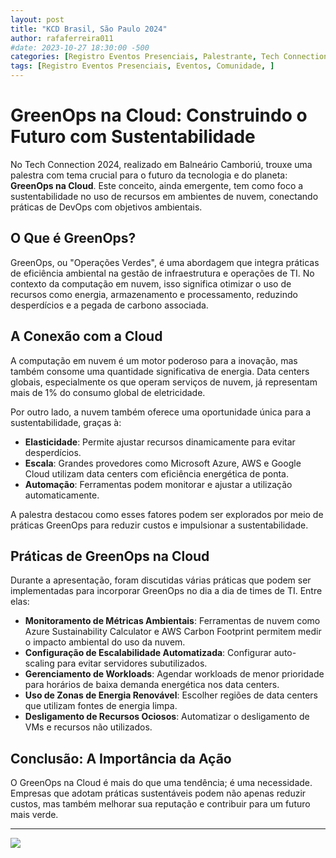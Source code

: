 ```yaml
---
layout: post
title: "KCD Brasil, São Paulo 2024"
author: rafaferreira011
#date: 2023-10-27 18:30:00 -500
categories: [Registro Eventos Presenciais, Palestrante, Tech Connection Balneário Camburiú]
tags: [Registro Eventos Presenciais, Eventos, Comunidade, ]
---
```


# GreenOps na Cloud: Construindo o Futuro com Sustentabilidade

No Tech Connection 2024, realizado em Balneário Camboriú, trouxe uma palestra com tema crucial para o futuro da tecnologia e do planeta: **GreenOps na Cloud**. Este conceito, ainda emergente, tem como foco a sustentabilidade no uso de recursos em ambientes de nuvem, conectando práticas de DevOps com objetivos ambientais.

## O Que é GreenOps?

GreenOps, ou "Operações Verdes", é uma abordagem que integra práticas de eficiência ambiental na gestão de infraestrutura e operações de TI. No contexto da computação em nuvem, isso significa otimizar o uso de recursos como energia, armazenamento e processamento, reduzindo desperdícios e a pegada de carbono associada.


## A Conexão com a Cloud

A computação em nuvem é um motor poderoso para a inovação, mas também consome uma quantidade significativa de energia. Data centers globais, especialmente os que operam serviços de nuvem, já representam mais de 1% do consumo global de eletricidade.

Por outro lado, a nuvem também oferece uma oportunidade única para a sustentabilidade, graças à:
- **Elasticidade**: Permite ajustar recursos dinamicamente para evitar desperdícios.
- **Escala**: Grandes provedores como Microsoft Azure, AWS e Google Cloud utilizam data centers com eficiência energética de ponta.
- **Automação**: Ferramentas podem monitorar e ajustar a utilização automaticamente.

A palestra destacou como esses fatores podem ser explorados por meio de práticas GreenOps para reduzir custos e impulsionar a sustentabilidade.

## Práticas de GreenOps na Cloud

Durante a apresentação, foram discutidas várias práticas que podem ser implementadas para incorporar GreenOps no dia a dia de times de TI. Entre elas:

- **Monitoramento de Métricas Ambientais**: Ferramentas de nuvem como Azure Sustainability Calculator e AWS Carbon Footprint permitem medir o impacto ambiental do uso da nuvem.
- **Configuração de Escalabilidade Automatizada**: Configurar auto-scaling para evitar servidores subutilizados.
- **Gerenciamento de Workloads**: Agendar workloads de menor prioridade para horários de baixa demanda energética nos data centers.
- **Uso de Zonas de Energia Renovável**: Escolher regiões de data centers que utilizam fontes de energia limpa.
- **Desligamento de Recursos Ociosos**: Automatizar o desligamento de VMs e recursos não utilizados.


## Conclusão: A Importância da Ação

O GreenOps na Cloud é mais do que uma tendência; é uma necessidade. Empresas que adotam práticas sustentáveis podem não apenas reduzir custos, mas também melhorar sua reputação e contribuir para um futuro mais verde. 

---

![](https://stoblobcertificados011.blob.core.windows.net/imagens-blog/posts/Logo2.png)
